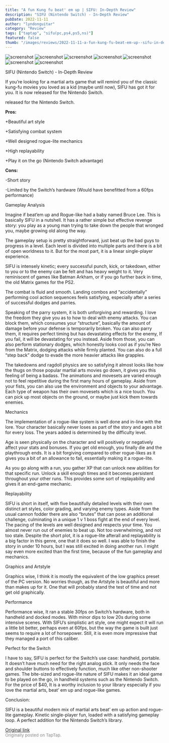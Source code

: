 ```yaml
---
title: "A fun Kung fu beat' em up | SIFU: In-Depth Review"
description: "SIFU (Nintendo Switch) - In-Depth Review"
pubDate: 2022-11-11
author: "lyndonguitar"
category: "Review"
tags: ["taptap", "sifu(pc,ps4,ps5,ns)"]
featured: false
thumb: "/images/reviews/2022-11-11-a-fun-kung-fu-beat-em-up--sifu-in-depth-review-0.avif"
---
```


<div class="gallery">
  <img src="/images/reviews/2022-11-11-a-fun-kung-fu-beat-em-up--sifu-in-depth-review-0.avif" alt="screenshot" />
  <img src="/images/reviews/2022-11-11-a-fun-kung-fu-beat-em-up--sifu-in-depth-review-1.avif" alt="screenshot" />
  <img src="/images/reviews/2022-11-11-a-fun-kung-fu-beat-em-up--sifu-in-depth-review-2.avif" alt="screenshot" />
  <img src="/images/reviews/2022-11-11-a-fun-kung-fu-beat-em-up--sifu-in-depth-review-3.avif" alt="screenshot" />
  <img src="/images/reviews/2022-11-11-a-fun-kung-fu-beat-em-up--sifu-in-depth-review-4.avif" alt="screenshot" />
  <img src="/images/reviews/2022-11-11-a-fun-kung-fu-beat-em-up--sifu-in-depth-review-5.avif" alt="screenshot" />
  <img src="/images/reviews/2022-11-11-a-fun-kung-fu-beat-em-up--sifu-in-depth-review-6.avif" alt="screenshot" />
</div>

SIFU (Nintendo Switch) - In-Depth Review

If you’re looking for a martial arts game that will remind you of the classic kung-fu movies you loved as a kid (maybe until now), SIFU has got it for you. It is now released for the Nintendo Switch.

released for the Nintendo Switch.


**Pros:**


+Beautiful art style

+Satisfying combat system

+Well designed rogue-lite mechanics

+High replayability

+Play it on the go (Nintendo Switch advantage)


**Cons:**


-Short story

-Limited by the Switch’s hardware (Would have benefitted from a 60fps performance)

Gameplay Analysis

Imagine if beat’em up and Rogue-like had a baby named Bruce Lee. This is basically SIFU in a nutshell. It has a rather simple but effective revenge story: you play as a young man trying to take down the people that wronged you, maybe growing old along the way.

The gameplay setup is pretty straightforward, just beat up the bad guys to progress in a level. Each level is divided into multiple parts and there is a bit of open worldness to it. But for the most part, it is a linear single-player experience.

SIFU is intensely kinetic; every successful punch, kick, or takedown, either to you or to the enemy can be felt and has heavy weight to it. Very reminiscent of games like Batman Arkham, or if you go further back in time, the old Matrix games for the PS2.

The combat is fluid and smooth. Landing combos and “accidentally” performing cool action sequences feels satisfying, especially after a series of successful dodges and parries.

Speaking of the parry system, it is both unforgiving and rewarding. I love the freedom they give you as to how to deal with enemy attacks. You can block them, which consumes your “structure”, basically the amount of damage before your defense is temporarily broken. You can also parry them, it requires perfect timing but has devastating effects for the enemy, If you fail, it will be devastating for you instead. Aside from those, you can also perform stationary dodges, which honestly looks cool as if you’re Neo from the Matrix, dodging attacks while firmly planted. You can also do a full “step back” dodge to evade the more heavier attacks like grapples.

The takedowns and ragdoll physics are so satisfying it almost looks like how the thugs on those popular martial arts movies go down, it gives you this feeling of being a badass. The animations and movesets are varied enough not to feel repetitive during the first many hours of gameplay. Aside from your fists, you can also use the environment and objects to your advantage. Each type of weapon has their own movesets which is a nice touch. You can pick up most objects on the ground, or maybe just kick them towards enemies.

Mechanics

The implementation of a rogue-like system is well done and in-line with the lore. Your character basically never loses as part of the story and ages a bit for every loss. The years added is determined by the difficulty level.

Age is seen physically on the character and will positively or negatively affect your stats and bonuses. If you get old enough, you finally die and the playthrough ends. It is a bit forgiving compared to other rogue-likes as it gives you a bit of an allowance to fail, essentially making it a rogue-lite.

As you go along with a run, you gather XP that can unlock new abilities for that specific run. Unlock a skill enough times and it becomes persistent throughout your other runs. This provides some sort of replayability and gives it an end-game mechanic.

Replayability

SIFU is short in itself, with five beautifully detailed levels with their own distinct art styles, color grading, and varying enemy types. Aside from the usual cannon fodder there are also “brutes” that can pose an additional challenge, culminating in a unique 1 v 1 boss fight at the end of every level. The pacing of the levels are well designed and respects your time. You almost never run out of enemies to beat up. Not too overwhelming, and not too stale. Despite the short plot, it is a rogue-lite afterall and replayability is a big factor in this genre, one that it does so well. I was able to finish the story in under 10 hours, but I was still excited in doing another run. I might say even more excited than the first time, because of the fun gameplay and mechanics.

Graphics and Artstyle

Graphics wise, I think it is mostly the equivalent of the low graphics preset of the PC version. No worries though, as the Artstyle is beautiful and more than makes up for it. One that will probably stand the test of time and not get old graphically.

Performance

Performance wise, It ran a stable 30fps on Switch’s hardware, both in handheld and docked modes. With minor dips to low 20s during some intensive scenes. With SIFU’s simplistic art style, one might expect it will run a little bit better, perhaps even at 60fps, but the way the game is built just seems to require a lot of horsepower. Still, it is even more impressive that they managed a port of this caliber.

Perfect for the Switch

I have to say, SIFU is perfect for the Switch’s use case: handheld, portable. It doesn’t have much need for the right analog stick. It only needs the face and shoulder buttons to effectively function, much like other non-shooter games. The bite-sized and rogue-lite nature of SIFU makes it an ideal game to be played on the go, in handheld systems such as the Nintendo Switch. For the price of $40, It is a worthy inclusion to your library especially if you love the martial arts, beat’ em up and rogue-like games.

Conclusion:

SIFU is a beautiful modern mix of martial arts beat’ em up action and rogue-lite gameplay. Kinetic single-player fun, loaded with a satisfying gameplay loop. A perfect addition for the Nintendo Switch’s library.

[Original link](https://www.taptap.io/post/2670905)<br><span style="font-size: 0.95em; color: #888;">Originally posted on TapTap.</span>

